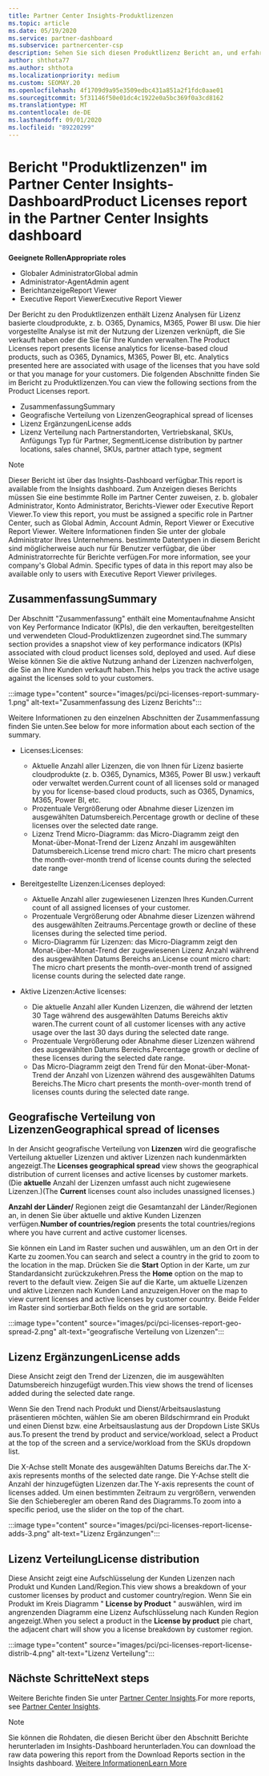 ```yaml
---
title: Partner Center Insights-Produktlizenzen
ms.topic: article
ms.date: 05/19/2020
ms.service: partner-dashboard
ms.subservice: partnercenter-csp
description: Sehen Sie sich diesen Produktlizenz Bericht an, und erfahren Sie, wie Sie mit den lizenzierten cloudprodukten verbessern, die Sie für Ihre Kunden verkaufen oder verwalten.
author: shthota77
ms.author: shthota
ms.localizationpriority: medium
ms.custom: SEOMAY.20
ms.openlocfilehash: 4f1709d9a95e3509edbc431a851a2f1fdc0aae01
ms.sourcegitcommit: 5f31146f50e01dc4c1922e0a5bc369f0a3cd8162
ms.translationtype: MT
ms.contentlocale: de-DE
ms.lasthandoff: 09/01/2020
ms.locfileid: "89220299"
---
```

# <a name="product-licenses-report-in-the-partner-center-insights-dashboard"></a><span data-ttu-id="fcbf6-103">Bericht "Produktlizenzen" im Partner Center Insights-Dashboard</span><span class="sxs-lookup"><span data-stu-id="fcbf6-103">Product Licenses report in the Partner Center Insights dashboard</span></span>

<span data-ttu-id="fcbf6-104">**Geeignete Rollen**</span><span class="sxs-lookup"><span data-stu-id="fcbf6-104">**Appropriate roles**</span></span>
- <span data-ttu-id="fcbf6-105">Globaler Administrator</span><span class="sxs-lookup"><span data-stu-id="fcbf6-105">Global admin</span></span>
- <span data-ttu-id="fcbf6-106">Administrator-Agent</span><span class="sxs-lookup"><span data-stu-id="fcbf6-106">Admin agent</span></span>
- <span data-ttu-id="fcbf6-107">Berichtanzeige</span><span class="sxs-lookup"><span data-stu-id="fcbf6-107">Report Viewer</span></span>
- <span data-ttu-id="fcbf6-108">Executive Report Viewer</span><span class="sxs-lookup"><span data-stu-id="fcbf6-108">Executive Report Viewer</span></span>

<span data-ttu-id="fcbf6-109">Der Bericht zu den Produktlizenzen enthält Lizenz Analysen für Lizenz basierte cloudprodukte, z. b. O365, Dynamics, M365, Power BI usw. Die hier vorgestellte Analyse ist mit der Nutzung der Lizenzen verknüpft, die Sie verkauft haben oder die Sie für Ihre Kunden verwalten.</span><span class="sxs-lookup"><span data-stu-id="fcbf6-109">The Product Licenses report presents license analytics for license-based cloud products, such as O365, Dynamics, M365, Power BI, etc. Analytics presented here are associated with usage of the licenses that you have sold or that you manage for your customers.</span></span> <span data-ttu-id="fcbf6-110">Die folgenden Abschnitte finden Sie im Bericht zu Produktlizenzen.</span><span class="sxs-lookup"><span data-stu-id="fcbf6-110">You can view the following sections from the Product Licenses report.</span></span>

- <span data-ttu-id="fcbf6-111">Zusammenfassung</span><span class="sxs-lookup"><span data-stu-id="fcbf6-111">Summary</span></span>
- <span data-ttu-id="fcbf6-112">Geografische Verteilung von Lizenzen</span><span class="sxs-lookup"><span data-stu-id="fcbf6-112">Geographical spread of licenses</span></span>
- <span data-ttu-id="fcbf6-113">Lizenz Ergänzungen</span><span class="sxs-lookup"><span data-stu-id="fcbf6-113">License adds</span></span>
- <span data-ttu-id="fcbf6-114">Lizenz Verteilung nach Partnerstandorten, Vertriebskanal, SKUs, Anfügungs Typ für Partner, Segment</span><span class="sxs-lookup"><span data-stu-id="fcbf6-114">License distribution by partner locations, sales channel, SKUs, partner attach type, segment</span></span>

 > [!NOTE]
 > <span data-ttu-id="fcbf6-115">Dieser Bericht ist über das Insights-Dashboard verfügbar.</span><span class="sxs-lookup"><span data-stu-id="fcbf6-115">This report is available from the Insights dashboard.</span></span> <span data-ttu-id="fcbf6-116">Zum Anzeigen dieses Berichts müssen Sie eine bestimmte Rolle im Partner Center zuweisen, z. b. globaler Administrator, Konto Administrator, Berichts-Viewer oder Executive Report Viewer.</span><span class="sxs-lookup"><span data-stu-id="fcbf6-116">To view this report, you must be assigned a specific role in Partner Center, such as Global Admin, Account Admin, Report Viewer or Executive Report Viewer.</span></span> <span data-ttu-id="fcbf6-117">Weitere Informationen finden Sie unter der globale Administrator Ihres Unternehmens. bestimmte Datentypen in diesem Bericht sind möglicherweise auch nur für Benutzer verfügbar, die über Administratorrechte für Berichte verfügen.</span><span class="sxs-lookup"><span data-stu-id="fcbf6-117">For more information, see your company's Global Admin. Specific types of data in this report may also be available only to users with Executive Report Viewer privileges.</span></span>

## <a name="summary"></a><span data-ttu-id="fcbf6-118">Zusammenfassung</span><span class="sxs-lookup"><span data-stu-id="fcbf6-118">Summary</span></span>

<span data-ttu-id="fcbf6-119">Der Abschnitt "Zusammenfassung" enthält eine Momentaufnahme Ansicht von Key Performance Indicator (KPIs), die den verkauften, bereitgestellten und verwendeten Cloud-Produktlizenzen zugeordnet sind.</span><span class="sxs-lookup"><span data-stu-id="fcbf6-119">The summary section provides a snapshot view of key performance indicators (KPIs) associated with cloud product licenses sold, deployed and used.</span></span> <span data-ttu-id="fcbf6-120">Auf diese Weise können Sie die aktive Nutzung anhand der Lizenzen nachverfolgen, die Sie an Ihre Kunden verkauft haben.</span><span class="sxs-lookup"><span data-stu-id="fcbf6-120">This helps you track the active usage against the licenses sold to your customers.</span></span>

:::image type="content" source="images/pci/pci-licenses-report-summary-1.png" alt-text="Zusammenfassung des Lizenz Berichts":::

<span data-ttu-id="fcbf6-122">Weitere Informationen zu den einzelnen Abschnitten der Zusammenfassung finden Sie unten.</span><span class="sxs-lookup"><span data-stu-id="fcbf6-122">See below for more information about each section of the summary.</span></span>

- <span data-ttu-id="fcbf6-123">Licenses:</span><span class="sxs-lookup"><span data-stu-id="fcbf6-123">Licenses:</span></span> 
  - <span data-ttu-id="fcbf6-124">Aktuelle Anzahl aller Lizenzen, die von Ihnen für Lizenz basierte cloudprodukte (z. b. O365, Dynamics, M365, Power BI usw.) verkauft oder verwaltet werden.</span><span class="sxs-lookup"><span data-stu-id="fcbf6-124">Current count of all licenses sold or managed by you for license-based cloud products, such as O365, Dynamics, M365, Power BI, etc.</span></span>
  - <span data-ttu-id="fcbf6-125">Prozentuale Vergrößerung oder Abnahme dieser Lizenzen im ausgewählten Datumsbereich.</span><span class="sxs-lookup"><span data-stu-id="fcbf6-125">Percentage growth or decline of these licenses over the selected date range.</span></span>
  - <span data-ttu-id="fcbf6-126">Lizenz Trend Micro-Diagramm: das Micro-Diagramm zeigt den Monat-über-Monat-Trend der Lizenz Anzahl im ausgewählten Datumsbereich.</span><span class="sxs-lookup"><span data-stu-id="fcbf6-126">License trend micro chart: The micro chart presents the month-over-month trend of license counts during the selected date range</span></span>

- <span data-ttu-id="fcbf6-127">Bereitgestellte Lizenzen:</span><span class="sxs-lookup"><span data-stu-id="fcbf6-127">Licenses deployed:</span></span>
  - <span data-ttu-id="fcbf6-128">Aktuelle Anzahl aller zugewiesenen Lizenzen Ihres Kunden.</span><span class="sxs-lookup"><span data-stu-id="fcbf6-128">Current count of all assigned licenses of your customer.</span></span>
  - <span data-ttu-id="fcbf6-129">Prozentuale Vergrößerung oder Abnahme dieser Lizenzen während des ausgewählten Zeitraums.</span><span class="sxs-lookup"><span data-stu-id="fcbf6-129">Percentage growth or decline of these licenses during the selected time period.</span></span>
  - <span data-ttu-id="fcbf6-130">Micro-Diagramm für Lizenzen: das Micro-Diagramm zeigt den Monat-über-Monat-Trend der zugewiesenen Lizenz Anzahl während des ausgewählten Datums Bereichs an.</span><span class="sxs-lookup"><span data-stu-id="fcbf6-130">License count micro chart: The micro chart presents the month-over-month trend of assigned license counts during the selected date range.</span></span>

- <span data-ttu-id="fcbf6-131">Aktive Lizenzen:</span><span class="sxs-lookup"><span data-stu-id="fcbf6-131">Active licenses:</span></span> 
  - <span data-ttu-id="fcbf6-132">Die aktuelle Anzahl aller Kunden Lizenzen, die während der letzten 30 Tage während des ausgewählten Datums Bereichs aktiv waren.</span><span class="sxs-lookup"><span data-stu-id="fcbf6-132">The current count of all customer licenses with any active usage over the last 30 days during the selected date range.</span></span>
  - <span data-ttu-id="fcbf6-133">Prozentuale Vergrößerung oder Abnahme dieser Lizenzen während des ausgewählten Datums Bereichs.</span><span class="sxs-lookup"><span data-stu-id="fcbf6-133">Percentage growth or decline of these licenses during the selected date range.</span></span>
  - <span data-ttu-id="fcbf6-134">Das Micro-Diagramm zeigt den Trend für den Monat-über-Monat-Trend der Anzahl von Lizenzen während des ausgewählten Datums Bereichs.</span><span class="sxs-lookup"><span data-stu-id="fcbf6-134">The Micro chart presents the month-over-month trend of licenses counts during the selected date range.</span></span>

## <a name="geographical-spread-of-licenses"></a><span data-ttu-id="fcbf6-135">Geografische Verteilung von Lizenzen</span><span class="sxs-lookup"><span data-stu-id="fcbf6-135">Geographical spread of licenses</span></span>

<span data-ttu-id="fcbf6-136">In der Ansicht geografische Verteilung von **Lizenzen** wird die geografische Verteilung aktueller Lizenzen und aktiver Lizenzen nach kundenmärkten angezeigt.</span><span class="sxs-lookup"><span data-stu-id="fcbf6-136">The **Licenses geographical spread** view shows the geographical distribution of current licenses and active licenses by customer markets.</span></span> <span data-ttu-id="fcbf6-137">(Die **aktuelle** Anzahl der Lizenzen umfasst auch nicht zugewiesene Lizenzen.)</span><span class="sxs-lookup"><span data-stu-id="fcbf6-137">(The **Current** licenses count also includes unassigned licenses.)</span></span>

<span data-ttu-id="fcbf6-138">**Anzahl der Länder/** Regionen zeigt die Gesamtanzahl der Länder/Regionen an, in denen Sie über aktuelle und aktive Kunden Lizenzen verfügen.</span><span class="sxs-lookup"><span data-stu-id="fcbf6-138">**Number of countries/region** presents the total countries/regions where you have current and active customer licenses.</span></span>

<span data-ttu-id="fcbf6-139">Sie können ein Land im Raster suchen und auswählen, um an den Ort in der Karte zu zoomen.</span><span class="sxs-lookup"><span data-stu-id="fcbf6-139">You can search and select a country in the grid to zoom to the location in the map.</span></span> <span data-ttu-id="fcbf6-140">Drücken Sie die **Start** Option in der Karte, um zur Standardansicht zurückzukehren.</span><span class="sxs-lookup"><span data-stu-id="fcbf6-140">Press the **Home** option on the map to revert to the default view.</span></span> <span data-ttu-id="fcbf6-141">Zeigen Sie auf die Karte, um aktuelle Lizenzen und aktive Lizenzen nach Kunden Land anzuzeigen.</span><span class="sxs-lookup"><span data-stu-id="fcbf6-141">Hover on the map to view current licenses and active licenses by customer country.</span></span> <span data-ttu-id="fcbf6-142">Beide Felder im Raster sind sortierbar.</span><span class="sxs-lookup"><span data-stu-id="fcbf6-142">Both fields on the grid are sortable.</span></span>

:::image type="content" source="images/pci/pci-licenses-report-geo-spread-2.png" alt-text="geografische Verteilung von Lizenzen":::

## <a name="license-adds"></a><span data-ttu-id="fcbf6-144">Lizenz Ergänzungen</span><span class="sxs-lookup"><span data-stu-id="fcbf6-144">License adds</span></span>

<span data-ttu-id="fcbf6-145">Diese Ansicht zeigt den Trend der Lizenzen, die im ausgewählten Datumsbereich hinzugefügt wurden.</span><span class="sxs-lookup"><span data-stu-id="fcbf6-145">This view shows the trend of licenses added during the selected date range.</span></span> 

<span data-ttu-id="fcbf6-146">Wenn Sie den Trend nach Produkt und Dienst/Arbeitsauslastung präsentieren möchten, wählen Sie am oberen Bildschirmrand ein Produkt und einen Dienst bzw. eine Arbeitsauslastung aus der Dropdown Liste SKUs aus.</span><span class="sxs-lookup"><span data-stu-id="fcbf6-146">To present the trend by product and service/workload, select a Product at the top of the screen and a service/workload from the SKUs dropdown list.</span></span>

<span data-ttu-id="fcbf6-147">Die X-Achse stellt Monate des ausgewählten Datums Bereichs dar.</span><span class="sxs-lookup"><span data-stu-id="fcbf6-147">The X-axis represents months of the selected date range.</span></span> <span data-ttu-id="fcbf6-148">Die Y-Achse stellt die Anzahl der hinzugefügten Lizenzen dar.</span><span class="sxs-lookup"><span data-stu-id="fcbf6-148">The Y-axis represents the count of licenses added.</span></span> <span data-ttu-id="fcbf6-149">Um einen bestimmten Zeitraum zu vergrößern, verwenden Sie den Schieberegler am oberen Rand des Diagramms.</span><span class="sxs-lookup"><span data-stu-id="fcbf6-149">To zoom into a specific period, use the slider on the top of the chart.</span></span>

:::image type="content" source="images/pci/pci-licenses-report-license-adds-3.png" alt-text="Lizenz Ergänzungen":::

## <a name="license-distribution"></a><span data-ttu-id="fcbf6-151">Lizenz Verteilung</span><span class="sxs-lookup"><span data-stu-id="fcbf6-151">License distribution</span></span>

<span data-ttu-id="fcbf6-152">Diese Ansicht zeigt eine Aufschlüsselung der Kunden Lizenzen nach Produkt und Kunden Land/Region.</span><span class="sxs-lookup"><span data-stu-id="fcbf6-152">This view shows a breakdown of your customer licenses by product and customer country/region.</span></span> <span data-ttu-id="fcbf6-153">Wenn Sie ein Produkt im Kreis Diagramm " **License by Product** " auswählen, wird im angrenzenden Diagramm eine Lizenz Aufschlüsselung nach Kunden Region angezeigt.</span><span class="sxs-lookup"><span data-stu-id="fcbf6-153">When you select a product in the **License by product** pie chart, the adjacent chart will show you a license breakdown by customer region.</span></span>

:::image type="content" source="images/pci/pci-licenses-report-license-distrib-4.png" alt-text="Lizenz Verteilung":::

## <a name="next-steps"></a><span data-ttu-id="fcbf6-155">Nächste Schritte</span><span class="sxs-lookup"><span data-stu-id="fcbf6-155">Next steps</span></span>

<span data-ttu-id="fcbf6-156">Weitere Berichte finden Sie unter [Partner Center Insights](partner-center-insights.md).</span><span class="sxs-lookup"><span data-stu-id="fcbf6-156">For more reports, see [Partner Center Insights](partner-center-insights.md).</span></span>

>[!NOTE] 
> <span data-ttu-id="fcbf6-157">Sie können die Rohdaten, die diesen Bericht über den Abschnitt Berichte herunterladen im Insights-Dashboard herunterladen.</span><span class="sxs-lookup"><span data-stu-id="fcbf6-157">You can download the raw data powering this report from the Download Reports section in the Insights dashboard.</span></span> [<span data-ttu-id="fcbf6-158">Weitere Informationen</span><span class="sxs-lookup"><span data-stu-id="fcbf6-158">Learn More</span></span>](pci-download-reports.md)
